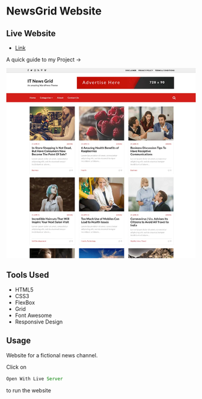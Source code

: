 # NewsGrid Website

## Live Website

- [Link](https://harsh-sangwan2003.github.io/NewsGrid-Website/)

A quick guide to my Project ->

<img src ="/image.webp">

## Tools Used

- HTML5
- CSS3
- FlexBox
- Grid
- Font Awesome
- Responsive Design

## Usage

Website for a fictional news channel.

Click on

```js
Open With Live Server
``` 
to run the website